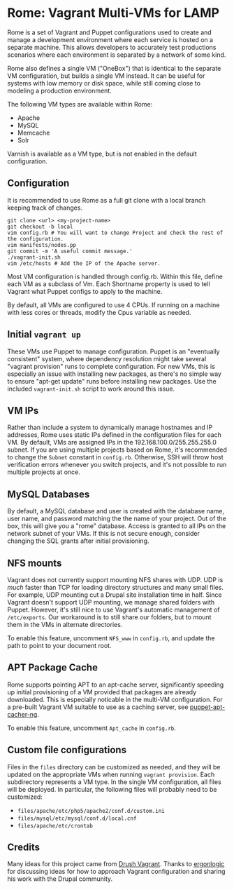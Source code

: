 Rome: Vagrant Multi-VMs for LAMP
================================

Rome is a set of Vagrant and Puppet configurations used to create and manage a development environment where each service is hosted on a separate machine. This allows developers to accurately test productions scenarios where each environment is separated by a network of some kind.

Rome also defines a single VM ("OneBox") that is identical to the separate VM configuration, but builds a single VM instead. It can be useful for systems with low memory or disk space, while still coming close to modeling a production environment.

The following VM types are available within Rome:

* Apache
* MySQL
* Memcache
* Solr

Varnish is available as a VM type, but is not enabled in the default configuration.

Configuration
-------------

It is recommended to use Rome as a full git clone with a local branch keeping track of changes.

    git clone <url> <my-project-name>
    git checkout -b local
    vim config.rb # You will want to change Project and check the rest of the configuration.
    vim manifests/nodes.pp
    git commit -m 'A useful commit message.'
    ./vagrant-init.sh
    vim /etc/hosts # Add the IP of the Apache server.

Most VM configuration is handled through config.rb. Within this file, define each VM as a subclass of Vm. Each Shortname property is used to tell Vagrant what Puppet configs to apply to the machine.

By default, all VMs are configured to use 4 CPUs. If running on a machine with less cores or threads, modify the Cpus variable as needed.

Initial `vagrant up`
--------------------

These VMs use Puppet to manage configuration. Puppet is an "eventually consistent" system, where dependency resolution might take several "vagrant provision" runs to complete configuration. For new VMs, this is especially an issue with installing new packages, as there's no simple way to ensure "apt-get update" runs before installing new packages. Use the included `vagrant-init.sh` script to work around this issue.

VM IPs
------

Rather than include a system to dynamically manage hostnames and IP addresses, Rome uses static IPs defined in the configuration files for each VM. By default, VMs are assigned IPs in the 192.168.100.0/255.255.255.0 subnet. If you are using multiple projects based on Rome, it's recommended to change the ```Subnet``` constant in ```config.rb```. Otherwise, SSH will throw host verification errors whenever you switch projects, and it's not possible to run multiple projects at once.

MySQL Databases
---------------

By default, a MySQL database and user is created with the database name, user name, and password matching the the name of your project. Out of the box, this will give you a "rome" database. Access is granted to all IPs on the network subnet of your VMs. If this is not secure enough, consider changing the SQL grants after initial provisioning.

NFS mounts
----------

Vagrant does not currently support mounting NFS shares with UDP. UDP is *much* faster than TCP for loading directory structures and many small files. For example, UDP mounting cut a Drupal site installation time in half. Since Vagrant doesn't support UDP mounting, we manage shared folders with Puppet. However, it's still nice to use Vagrant's automatic management of <code>/etc/exports</code>. Our workaround is to still share our folders, but to mount them in the VMs in alternate directories.

To enable this feature, uncomment ```NFS_www``` in ```config.rb```, and update the path to point to your document root.

APT Package Cache
-----------------

Rome supports pointing APT to an apt-cache server, significantly speeding up initial provisioning of a VM provided that packages are already downloaded. This is especially noticable in the multi-VM configuration. For a pre-built Vagrant VM suitable to use as a caching server, see [puppet-apt-cacher-ng](https://github.com/lelutin/puppet-apt-cacher-ng).

To enable this feature, uncomment ```Apt_cache``` in ```config.rb```.

Custom file configurations
--------------------------

Files in the ```files``` directory can be customized as needed, and they will be updated on the appropriate VMs when running ```vagrant provision```. Each subdirectory represents a VM type. In the single VM configuration, all files will be deployed. In particular, the following files will probably need to be customized:

 * ```files/apache/etc/php5/apache2/conf.d/custom.ini```
 * ```files/mysql/etc/mysql/conf.d/local.cnf```
 * ```files/apache/etc/crontab```

Credits
-------

Many ideas for this project came from [Drush Vagrant](https://drupal.org/project/drush-vagrant). Thanks to [ergonlogic](https://drupal.org/user/368613) for discussing ideas for how to approach Vagrant configuration and sharing his work with the Drupal community.

